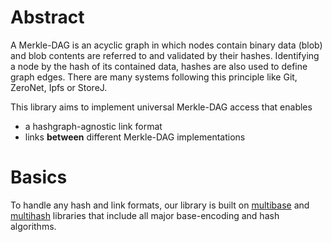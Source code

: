 Abstract
========

A Merkle-DAG is an acyclic graph in which nodes contain binary data (blob)
and blob contents are referred to and validated by their hashes.
Identifying a node by the hash of its contained data,
hashes are also used to define graph edges.
There are many systems following this principle like
Git, ZeroNet, Ipfs or StoreJ.
   
This library aims to implement universal Merkle-DAG access that enables
 - a hashgraph-agnostic link format
 - links **between** different Merkle-DAG implementations

Basics
======

To handle any hash and link formats, our library is built on
[multibase](https://github.com/multiformats/rust-multibase) and 
[multihash](https://github.com/multiformats/rust-multihash) libraries
that include all major base-encoding and hash algorithms.

